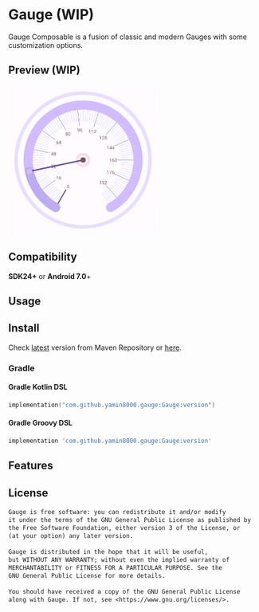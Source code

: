 # Gauge (WIP)

Gauge Composable is a fusion of classic and modern Gauges with some customization options.

## Preview (WIP)

<img src="Gauge/screenshots/alpha/gauge3.png" alt="preview" width="300"/>

## Compatibility

**SDK24+** or **Android 7.0**+

## Usage

## Install

Check [latest](https://repo1.maven.org/maven2/com/github/yamin8000/gauge/Gauge/maven-metadata.xml)
version from Maven Repository
or [here](https://central.sonatype.com/artifact/com.github.yamin8000.gauge/Gauge).

### Gradle

#### Gradle Kotlin DSL

```kotlin
implementation("com.github.yamin8000.gauge:Gauge:version")
```

#### Gradle Groovy DSL

```groovy
implementation 'com.github.yamin8000.gauge:Gauge:version'
```

## Features

## License

```
Gauge is free software: you can redistribute it and/or modify
it under the terms of the GNU General Public License as published by
the Free Software Foundation, either version 3 of the License, or
(at your option) any later version.

Gauge is distributed in the hope that it will be useful,
but WITHOUT ANY WARRANTY; without even the implied warranty of
MERCHANTABILITY or FITNESS FOR A PARTICULAR PURPOSE. See the
GNU General Public License for more details.

You should have received a copy of the GNU General Public License
along with Gauge. If not, see <https://www.gnu.org/licenses/>.
```

